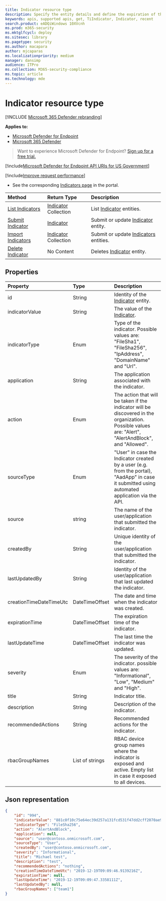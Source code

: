 ```yaml
---
title: Indicator resource type
description: Specify the entity details and define the expiration of the indicator using Microsoft Defender Advanced Threat Protection (Microsoft Defender ATP).
keywords: apis, supported apis, get, TiIndicator, Indicator, recent
search.product: eADQiWindows 10XVcnh
ms.prod: m365-security
ms.mktglfcycl: deploy
ms.sitesec: library
ms.pagetype: security
ms.author: macapara
author: mjcaparas
ms.localizationpriority: medium
manager: dansimp
audience: ITPro
ms.collection: M365-security-compliance
ms.topic: article
ms.technology: mde
---
```


# Indicator resource type

[!INCLUDE [Microsoft 365 Defender rebranding](../../includes/microsoft-defender.md)]

**Applies to:**
- [Microsoft Defender for Endpoint](https://go.microsoft.com/fwlink/p/?linkid=2146631)
- [Microsoft 365 Defender](https://go.microsoft.com/fwlink/?linkid=2118804)

> Want to experience Microsoft Defender for Endpoint? [Sign up for a free trial.](https://www.microsoft.com/microsoft-365/windows/microsoft-defender-atp?ocid=docs-wdatp-exposedapis-abovefoldlink) 

[!include[Microsoft Defender for Endpoint API URIs for US Government](../../includes/microsoft-defender-api-usgov.md)]

[!include[Improve request performance](../../includes/improve-request-performance.md)]


- See the corresponding [Indicators page](https://securitycenter.windows.com/preferences2/custom_ti_indicators/files) in the portal. 

Method|Return Type |Description
:---|:---|:---
[List Indicators](get-ti-indicators-collection.md) | [Indicator](ti-indicator.md) Collection | List [Indicator](ti-indicator.md) entities.
[Submit Indicator](post-ti-indicator.md) | [Indicator](ti-indicator.md) | Submit or update [Indicator](ti-indicator.md) entity.
[Import Indicators](import-ti-indicators.md) | [Indicator](ti-indicator.md) Collection | Submit or update [Indicators](ti-indicator.md) entities.
[Delete Indicator](delete-ti-indicator-by-id.md) | No Content | Deletes [Indicator](ti-indicator.md) entity.


## Properties
Property |	Type	|	Description
:---|:---|:---
id | String | Identity of the [Indicator](ti-indicator.md) entity.
indicatorValue | String | The value of the [Indicator](ti-indicator.md).
indicatorType | Enum | Type of the indicator. Possible values are: "FileSha1", "FileSha256", "IpAddress", "DomainName" and "Url".
application | String | The application associated with the indicator. 
action | Enum | The action that will be taken if the indicator will be discovered in the organization. Possible values are: "Alert", "AlertAndBlock", and "Allowed".
sourceType | Enum | "User" in case the Indicator created by a user (e.g. from the portal), "AadApp" in case it submitted using automated application via the API.
source | string | The name of the user/application that submitted the indicator.
createdBy | String | Unique identity of the user/application that submitted the indicator.
lastUpdatedBy | String | Identity of the user/application that last updated the indicator.
creationTimeDateTimeUtc | DateTimeOffset | The date and time when the indicator was created.
expirationTime | DateTimeOffset | The expiration time of the indicator.
lastUpdateTime | DateTimeOffset | The last time the indicator was updated.
severity | Enum | The severity of the indicator. possible values are: "Informational", "Low", "Medium" and "High".
title | String | Indicator title.
description | String | Description of the indicator.
recommendedActions | String | Recommended actions for the indicator.
rbacGroupNames | List of strings | RBAC device group names where the indicator is exposed and active. Empty list in case it exposed to all devices.


## Json representation

```json
{
    "id": "994",
    "indicatorValue": "881c0f10c75e64ec39d257a131fcd531f47dd2cff2070ae94baa347d375126fd",
    "indicatorType": "FileSha256",
    "action": "AlertAndBlock",
	"application": null,
    "source": "user@contoso.onmicrosoft.com",
    "sourceType": "User",
	"createdBy": "user@contoso.onmicrosoft.com",
    "severity": "Informational",
    "title": "Michael test",
    "description": "test",
    "recommendedActions": "nothing",
    "creationTimeDateTimeUtc": "2019-12-19T09:09:46.9139216Z",
    "expirationTime": null,
    "lastUpdateTime": "2019-12-19T09:09:47.3358111Z",
    "lastUpdatedBy": null,
    "rbacGroupNames": ["team1"]
}
```
